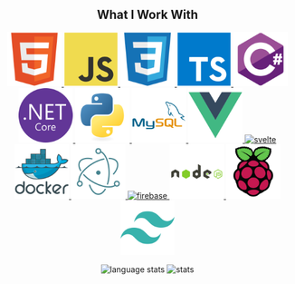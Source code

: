 <p align="center">
    <h2 align="center">What I Work With</h2>
    <p align="center">
        <a href="https://html.com/html5/">
            <img src="https://raw.githubusercontent.com/devicons/devicon/v2.12.0/icons/html5/html5-original.svg" alt="html5" height="96px">
        </a>
        <a href="https://www.javascript.com/">
            <img src="https://raw.githubusercontent.com/devicons/devicon/v2.12.0/icons/javascript/javascript-original.svg" alt="javascript" height="96px">
        </a>
        <a href="https://www.educba.com/what-is-css3/">
            <img src="https://raw.githubusercontent.com/devicons/devicon/v2.12.0/icons/css3/css3-original.svg" alt="css3" height="96px">
        </a>
        <a href="https://www.typescriptlang.org/">
            <img src="https://raw.githubusercontent.com/devicons/devicon/v2.12.0/icons/typescript/typescript-original.svg" alt="typescript" height="96px">
        </a>
        <a href="https://docs.microsoft.com/en-us/dotnet/csharp/">
            <img src="https://raw.githubusercontent.com/devicons/devicon/v2.12.0/icons/csharp/csharp-original.svg" alt="csharp" height="96px">
        </a>
        <a href="https://dotnet.microsoft.com/">
            <img src="https://raw.githubusercontent.com/devicons/devicon/v2.12.0/icons/dotnetcore/dotnetcore-original.svg" alt="dotnetcore" height="96px">
        </a>
        <a href="https://www.python.org/">
            <img src="https://raw.githubusercontent.com/devicons/devicon/v2.12.0/icons/python/python-original.svg" alt="python" height="96px">
        </a>
        <a href="https://www.mysql.com/">
            <img src="https://raw.githubusercontent.com/devicons/devicon/v2.12.0/icons/mysql/mysql-original-wordmark.svg" alt="mysql" height="96px">
        </a>
        <a href="https://vuejs.org/">
            <img src="https://raw.githubusercontent.com/devicons/devicon/v2.12.0/icons/vuejs/vuejs-original.svg" alt="vuejs" height="96px">
        </a>
        <a href="https://svelte.dev/">
            <img src="https://upload.wikimedia.org/wikipedia/commons/1/1b/Svelte_Logo.svg" alt="svelte" height="96px">
        </a>
        <a href="https://www.docker.com/">
            <img src="https://raw.githubusercontent.com/devicons/devicon/v2.12.0/icons/docker/docker-original-wordmark.svg" alt="docker" height="96px">
        </a>
        <a href="https://www.electronjs.org/">
            <img src="https://raw.githubusercontent.com/devicons/devicon/v2.12.0/icons/electron/electron-original.svg" alt="electron" height="96px">
        </a>
        <a href="https://firebase.google.com/">
            <img src="https://www.vectorlogo.zone/logos/firebase/firebase-icon.svg" alt="firebase" height="96px">
        </a>
        <a href="https://nodejs.org/en/">
            <img src="https://raw.githubusercontent.com/devicons/devicon/v2.12.0/icons/nodejs/nodejs-original-wordmark.svg" alt="nodejs" height="96px">
        </a>
        <a href="https://www.raspberrypi.org/">
            <img src="https://raw.githubusercontent.com/devicons/devicon/v2.12.0/icons/raspberrypi/raspberrypi-original.svg" alt="raspberrypi" height="96px">
        </a>
        <a href="https://tailwindcss.com/">
            <img src="https://raw.githubusercontent.com/devicons/devicon/v2.12.0/icons/tailwindcss/tailwindcss-plain.svg" alt="tailwindcss" height="96px">
        </a>
    </p>
</p>

<p align="center">
    <img align="top" src="https://github-readme-stats.vercel.app/api/top-langs/?username=bluefrog130&layout=compact&theme=dark" alt="language stats">
    <img align="top" src="https://github-readme-stats.vercel.app/api?username=bluefrog130&show_icons=true&theme=dark" alt="stats">
</p>
